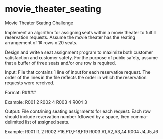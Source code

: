 # movie_theater_seating

Movie Theater Seating Challenge 

Implement an algorithm for assigning seats within a movie theater to fulfill reservation requests. Assume the movie theater has the seating arrangement of 10 rows x
20 seats.

Design and write a seat assignment program to maximize both customer satisfaction and customer safety. For the purpose of public safety, assume that a buffer of
three seats and/or one row is required.

Input: 
File that contains 1 line of input for each reservation request. 
The order of the lines in the file reflects the order in which the reservation requests were received.

Format: R####

Example:
R001 2
R002 4
R003 4
R004 3


Output:
File containing seating assignments for each request.
Each row should include reservation number followed by a space, then comma-delimited list of assigned seats.


Example: 
R001 I1,I2
R002 F16,F17,F18,F19 
R003 A1,A2,A3,A4 
R004 J4,J5,J6
